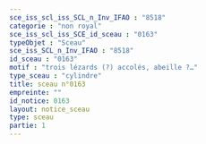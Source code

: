 ```yaml
---
sce_iss_scl_iss_SCL_n_Inv_IFAO : "8518"
categorie : "non royal"
sce_iss_scl_iss_SCE_id_sceau : "0163"
typeObjet : "Sceau"
sce_iss_SCL_n_Inv_IFAO : "8518"
id_sceau : "0163"
motif : "trois lézards (?) accolés, abeille ?…"
type_sceau : "cylindre"
title: sceau n°0163
empreinte: ""
id_notice: 0163
layout: notice_sceau
type: sceau
partie: 1
---
```

